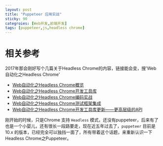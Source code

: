 ```yaml
---
layout: post
title: "Puppeteer 应用实战"
sticky: 90
categroies: [Web开发,前端开发]
tags: [puppeteer,js,headless chrome]
---
```




# 相关参考

 2017年那会刚好写个几篇关于Headless Chrome的内容，链接能会变，搜'Web自动化之Headless Chrome'

- [Web自动化之Headless Chrome概览](http://rawbin-.github.io/automatic/2017-06-10-headless-chrome-intro/)
- [Web自动化之Headless Chrome开发工具库](http://rawbin-.github.io/automatic/2017-06-11-headless-chrome-devlib/)
- [Web自动化之Headless Chrome编码实战](http://rawbin-.github.io/automatic/2017-06-12-headless-chrome-demo/)
- [Web自动化之Headless Chrome测试框架集成](http://rawbin-.github.io/automatic/2017-06-13-headless-chrome-test/)
- [Web自动化之Headless Chrome开发工具库更新——更高层级的API](http://rawbin-.github.io/automatic/2017-06-14-headless-chrome-devlib2/)

刚开始的时候，只是Chrome 支持 `Headless` 模式，还没有puppeteer，后来有了也是一个小婴儿，还有很长一段路要走，现在近五年过去了，`puppeteer` 目前是10.x 的版本，已经完全可以独挡一面了，所有带着这个话题，来重新认识一下Headless Chrome之Puppeteer。







